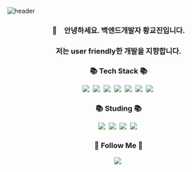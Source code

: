 ![header](https://capsule-render.vercel.app/api?type=slice&color=auto&height=300&section=header&text=KyoJin Hwang&fontSize=90)

<h3 align='center'> 👋 안녕하세요. 백엔드개발자 황교진입니다. </h3>
  
<h3 align='center'> 저는 user friendly한 개발을 지향합니다. </h3>

<h3 align="center">📚 Tech Stack 📚</h3>
<p align="center">
  <img src="https://img.shields.io/badge/NestJS-D24939?style=flat-square&logo=NestJS&logoColor=white"/></a>&nbsp
  <img src="https://img.shields.io/badge/GraphQL-FAFAFA?style=flat-square&logo=GraphQL&logoColor=E10098"/></a>&nbsp 
  <img src="https://img.shields.io/badge/Javascript-ffb13b?style=flat-square&logo=javascript&logoColor=white"/></a>&nbsp 
  <img src="https://img.shields.io/badge/TypeScript-3655FF?style=flat-square&logo=TypeScript&logoColor=white"/></a>&nbsp
  <img src="https://img.shields.io/badge/Notion-000000?style=flat-square&logo=Notion&logoColor=white"/></a>&nbsp 
  <img src="https://img.shields.io/badge/Mysql-4479A1?style=flat-square&logo=MySql&logoColor=white"/></a>&nbsp    
  <img src="https://img.shields.io/badge/github-181717?style=for-the-badge&logo=github&logoColor=white"></a>&nbsp
  
</p>

<h3 align="center">📚 Studing 📚</h3>
<p align='center'> 
<img src="https://img.shields.io/badge/GCP-white?style=for-the-badge&logo=Google Marketing Platform&logoColor=4285F4"></a>&nbsp
<img src="https://img.shields.io/badge/Docker-2496ED?style=flat-square&logo=Docker&logoColor=white"/></a>&nbsp
<img src="https://img.shields.io/badge/Node.js-339933?style=flat-square&logo=Node.js&logoColor=white"/></a>&nbsp
<img src="https://img.shields.io/badge/Express-000000?style=flat-square&logo=Express&logoColor=white"/></a>&nbsp
</p>



<h3 align="center">🌈 Follow Me 🌈</h3>
<p align="center">
  <a href="https://velog.io/@hwangkyojin"><img src="https://img.shields.io/badge/Tech%20Blog-11B48A?style=flat-square&logo=Vimeo&logoColor=white&link=https://velog.io/@hyeinisfree"/></a>&nbsp

</p>
